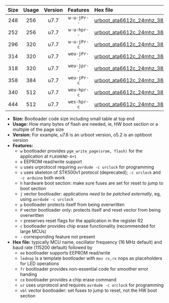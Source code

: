|Size|Usage|Version|Features|Hex file|
|:-:|:-:|:-:|:-:|:--|
|248|256|u7.7|`w-u-jPr--`|[urboot_ata6612c_24mhz_38400bps_lednop_ur_vbl.hex](https://raw.githubusercontent.com/stefanrueger/urboot.hex/main/mcus/ata6612c/fcpu_24mhz/38400_bps/urboot_ata6612c_24mhz_38400bps_lednop_ur_vbl.hex)|
|252|256|u7.7|`w-u-hpr--`|[urboot_ata6612c_24mhz_38400bps_lednop_fr_ur.hex](https://raw.githubusercontent.com/stefanrueger/urboot.hex/main/mcus/ata6612c/fcpu_24mhz/38400_bps/urboot_ata6612c_24mhz_38400bps_lednop_fr_ur.hex)|
|296|320|u7.7|`w-u-jPr-c`|[urboot_ata6612c_24mhz_38400bps_lednop_fr_ce_ur_vbl.hex](https://raw.githubusercontent.com/stefanrueger/urboot.hex/main/mcus/ata6612c/fcpu_24mhz/38400_bps/urboot_ata6612c_24mhz_38400bps_lednop_fr_ce_ur_vbl.hex)|
|314|320|u7.7|`weu-jPr--`|[urboot_ata6612c_24mhz_38400bps_ee_lednop_ur_vbl.hex](https://raw.githubusercontent.com/stefanrueger/urboot.hex/main/mcus/ata6612c/fcpu_24mhz/38400_bps/urboot_ata6612c_24mhz_38400bps_ee_lednop_ur_vbl.hex)|
|318|320|u7.7|`weu-jpr--`|[urboot_ata6612c_24mhz_38400bps_ee_lednop_fr_ur_vbl.hex](https://raw.githubusercontent.com/stefanrueger/urboot.hex/main/mcus/ata6612c/fcpu_24mhz/38400_bps/urboot_ata6612c_24mhz_38400bps_ee_lednop_fr_ur_vbl.hex)|
|358|384|u7.7|`weu-jPr-c`|[urboot_ata6612c_24mhz_38400bps_ee_lednop_fr_ce_ur_vbl.hex](https://raw.githubusercontent.com/stefanrueger/urboot.hex/main/mcus/ata6612c/fcpu_24mhz/38400_bps/urboot_ata6612c_24mhz_38400bps_ee_lednop_fr_ce_ur_vbl.hex)|
|340|512|u7.7|`weu-hpr-c`|[urboot_ata6612c_24mhz_38400bps_ee_lednop_fr_ce_ur.hex](https://raw.githubusercontent.com/stefanrueger/urboot.hex/main/mcus/ata6612c/fcpu_24mhz/38400_bps/urboot_ata6612c_24mhz_38400bps_ee_lednop_fr_ce_ur.hex)|
|444|512|u7.7|`wes-hpr-c`|[urboot_ata6612c_24mhz_38400bps_ee_lednop_fr_ce.hex](https://raw.githubusercontent.com/stefanrueger/urboot.hex/main/mcus/ata6612c/fcpu_24mhz/38400_bps/urboot_ata6612c_24mhz_38400bps_ee_lednop_fr_ce.hex)|

- **Size:** Bootloader code size including small table at top end
- **Usage:** How many bytes of flash are needed, ie, HW boot section or a multiple of the page size
- **Version:** For example, u7.6 is an urboot version, o5.2 is an optiboot version
- **Features:**
  + `w` bootloader provides `pgm_write_page(sram, flash)` for the application at `FLASHEND-4+1`
  + `e` EEPROM read/write support
  + `u` uses urprotocol requiring `avrdude -c urclock` for programming
  + `s` uses skeleton of STK500v1 protocol (deprecated); `-c urclock` and `-c arduino` both work
  + `h` hardware boot section: make sure fuses are set for reset to jump to boot section
  + `j` vector bootloader: applications *need to be patched externally*, eg, using `avrdude -c urclock`
  + `p` bootloader protects itself from being overwritten
  + `P` vector bootloader only: protects itself and reset vector from being overwritten
  + `r` preserves reset flags for the application in the register R2
  + `c` bootloader provides chip erase functionality (recommended for large MCUs)
  + `-` corresponding feature not present
- **Hex file:** typically MCU name, oscillator frequency (16 MHz default) and baud rate (115200 default) followed by
  + `ee` bootloader supports EEPROM read/write
  + `lednop` is a template bootloader with `mov rx,rx` nops as placeholders for LED operations
  + `fr` bootloader provides non-essential code for smoother error handing
  + `ce` bootloader provides a chip erase command
  + `ur` uses urprotocol and requires `avrdude -c urclock` for programming
  + `vbl` vector bootloader: set fuses to jump to reset, not the HW boot section
